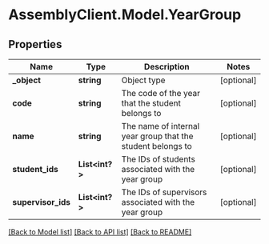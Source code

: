 # AssemblyClient.Model.YearGroup
## Properties

Name | Type | Description | Notes
------------ | ------------- | ------------- | -------------
**_object** | **string** | Object type | [optional] 
**code** | **string** | The code of the year that the student belongs to | [optional] 
**name** | **string** | The name of internal year group that the student belongs to | [optional] 
**student_ids** | **List&lt;int?&gt;** | The IDs of students associated with the year group | [optional] 
**supervisor_ids** | **List&lt;int?&gt;** | The IDs of supervisors associated with the year group | [optional] 

[[Back to Model list]](../README.md#documentation-for-models) [[Back to API list]](../README.md#documentation-for-api-endpoints) [[Back to README]](../README.md)

